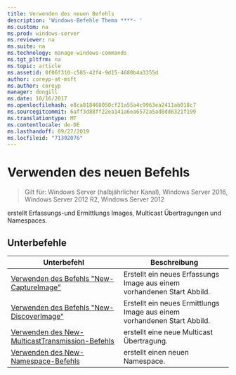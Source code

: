 ```yaml
---
title: Verwenden des neuen Befehls
description: 'Windows-Befehle Thema ****- '
ms.custom: na
ms.prod: windows-server
ms.reviewer: na
ms.suite: na
ms.technology: manage-windows-commands
ms.tgt_pltfrm: na
ms.topic: article
ms.assetid: 0f06f310-c585-42f4-9d15-4680b4a3355d
author: coreyp-at-msft
ms.author: coreyp
manager: dongill
ms.date: 10/16/2017
ms.openlocfilehash: e8ca818468050cf21a55a4c9963ea2411ab018c7
ms.sourcegitcommit: 6aff3d88ff22ea141a6ea6572a5ad8dd6321f199
ms.translationtype: MT
ms.contentlocale: de-DE
ms.lasthandoff: 09/27/2019
ms.locfileid: "71392076"
---
```

# <a name="using-the-new-command"></a>Verwenden des neuen Befehls

>Gilt für: Windows Server (halbjährlicher Kanal), Windows Server 2016, Windows Server 2012 R2, Windows Server 2012

erstellt Erfassungs-und Ermittlungs Images, Multicast Übertragungen und Namespaces.
## <a name="subcommands"></a>Unterbefehle
|Unterbefehl|Beschreibung|
|-------|--------|
|[Verwenden des Befehls "New-CaptureImage"](using-the-new-captureimage-command.md)|Erstellt ein neues Erfassungs Image aus einem vorhandenen Start Abbild.|
|[Verwenden des Befehls "New-DiscoverImage"](using-the-new-discoverimage-command.md)|Erstellt ein neues Ermittlungs Image aus einem vorhandenen Start Abbild.|
|[Verwenden des New-MulticastTransmission-Befehls](using-the-new-multicasttransmission-command.md)|erstellt eine neue Multicast Übertragung.|
|[Verwenden des New-Namespace-Befehls](using-the-new-namespace-command.md)|erstellt einen neuen Namespace.|
